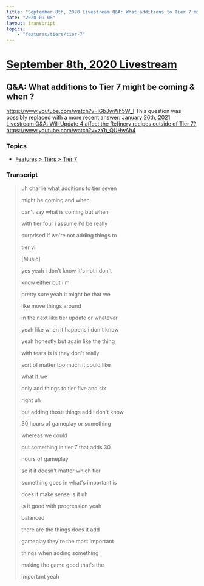 ```yaml
---
title: "September 8th, 2020 Livestream Q&A: What additions to Tier 7 might be coming & when ?"
date: "2020-09-08"
layout: transcript
topics:
    - "features/tiers/tier-7"
---
```

# [September 8th, 2020 Livestream](../2020-09-08.md)
## Q&A: What additions to Tier 7 might be coming & when ?
https://www.youtube.com/watch?v=lGbJwWh5W_I
This question was possibly replaced with a more recent answer: [January 26th, 2021 Livestream Q&A: Will Update 4 affect the Refinery recipes outside of Tier 7?](./yt-zYh_QUHwAh4.md) https://www.youtube.com/watch?v=zYh_QUHwAh4


### Topics
* [Features > Tiers > Tier 7](../topics/features/tiers/tier-7.md)

### Transcript

> uh charlie what additions to tier seven
>
> might be coming and when
>
> can't say what is coming but when
>
> with tier four i assume i'd be really
>
> surprised if we're not adding things to
>
> tier vii
>
> [Music]
>
> yes yeah i don't know it's not i don't
>
> know either but i'm
>
> pretty sure yeah it might be that we
>
> like move things around
>
> in the next like tier update or whatever
>
> yeah like when it happens i don't know
>
> yeah honestly but again like the thing
>
> with tears is is they don't really
>
> sort of matter too much it could like
>
> what if we
>
> only add things to tier five and six
>
> right uh
>
> but adding those things add i don't know
>
> 30 hours of gameplay or something
>
> whereas we could
>
> put something in tier 7 that adds 30
>
> hours of gameplay
>
> so it it doesn't matter which tier
>
> something goes in what's important is
>
> does it make sense is it uh
>
> is it good with progression yeah
>
> balanced
>
> there are the things does it add
>
> gameplay they're the most important
>
> things when adding something
>
> making the game good that's the
>
> important yeah
